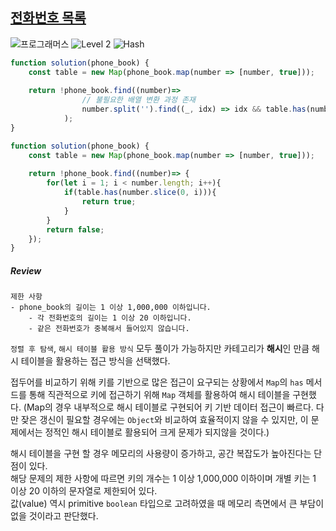 ## [전화번호 목록](https://school.programmers.co.kr/learn/courses/30/lessons/42577)

<img src="https://img.shields.io/badge/-프로그래머스-1e2a3c" alt="프로그래머스"/> <img src="https://img.shields.io/badge/-Level 2-green" alt="Level 2"/> <img src="https://img.shields.io/badge/-Hash-yellow" alt="Hash"/> 

```js
function solution(phone_book) {
    const table = new Map(phone_book.map(number => [number, true]));
    
    return !phone_book.find((number)=> 
                // 불필요한 배열 변환 과정 존재 
                number.split('').find((_, idx) => idx && table.has(number.slice(0, idx)))
            );
}
```

```js
function solution(phone_book) {
    const table = new Map(phone_book.map(number => [number, true]));
    
    return !phone_book.find((number)=> {
        for(let i = 1; i < number.length; i++){
            if(table.has(number.slice(0, i))){
                return true;
            }
        }
        return false;
    });
}
```

##### Review 
```
제한 사항
- phone_book의 길이는 1 이상 1,000,000 이하입니다.
    - 각 전화번호의 길이는 1 이상 20 이하입니다.
    - 같은 전화번호가 중복해서 들어있지 않습니다.
```

`정렬 후 탐색`, `해시 테이블 활용 방식` 모두 풀이가 가능하지만 카테고리가 **해시**인 만큼 해시 테이블을 활용하는 접근 방식을 선택했다. 

접두어를 비교하기 위해 키를 기반으로 많은 접근이 요구되는 상황에서 `Map`의 `has` 메서드를 통해 직관적으로 키에 접근하기 위해 `Map` 객체를 활용하여 해시 테이블을 구현했다. (Map의 경우 내부적으로 해시 테이블로 구현되어 키 기반 데이터 접근이 빠르다. 다만 잦은 갱신이 필요할 경우에는 `Object`와 비교하여 효율적이지 않을 수 있지만, 이 문제에서는 정적인 해시 테이블로 활용되어 크게 문제가 되지않을 것이다.)

해시 테이블을 구현 할 경우 메모리의 사용량이 증가하고, 공간 복잡도가 높아진다는 단점이 있다.  
해당 문제의 제한 사항에 따르면 키의 개수는 1 이상 1,000,000 이하이며 개별 키는 1 이상 20 이하의 문자열로 제한되어 있다.  
값(value) 역시 primitive `boolean` 타입으로 고려하였을 때 메모리 측면에서 큰 부담이 없을 것이라고 판단했다.  
